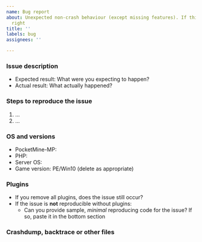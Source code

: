 ```yaml
---
name: Bug report
about: Unexpected non-crash behaviour (except missing features). If this doesn’t look
  right
title: ''
labels: bug
assignees: ''

---
```


### Issue description

- Expected result: What were you expecting to happen?
- Actual result: What actually happened?

### Steps to reproduce the issue
1. ...
2. ...

### OS and versions
<!-- try the `version` command | LATEST IS NOT A VALID VERSION -->
* PocketMine-MP:
* PHP:
* Server OS:
* Game version: PE/Win10 (delete as appropriate)

### Plugins
<!--- use the `plugins` command and paste the output below -->

- If you remove all plugins, does the issue still occur?
- If the issue is **not** reproducible without plugins:
  - Can you provide sample, *minimal* reproducing code for the issue? If so, paste it in the bottom section

### Crashdump, backtrace or other files
<!--- Use gist or anything else to add other files and add links here -->
